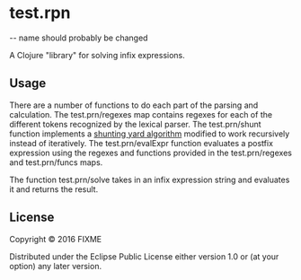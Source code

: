 # test.rpn
-- name should probably be changed

A Clojure "library" for solving infix expressions.

## Usage

There are a number of functions to do each part of the parsing and calculation.
The test.prn/regexes map contains regexes for each of the different tokens recognized by the lexical parser.
The test.prn/shunt function implements a [shunting yard algorithm](https://en.wikipedia.org/wiki/Shunting-yard_algorithm) modified to work recursively instead of iteratively.
The test.prn/evalExpr function evaluates a postfix expression using the regexes and functions provided in the test.prn/regexes and test.prn/funcs maps.

The function test.prn/solve takes in an infix expression string
and evaluates it and returns the result.

## License

Copyright © 2016 FIXME

Distributed under the Eclipse Public License either version 1.0 or (at
your option) any later version.
